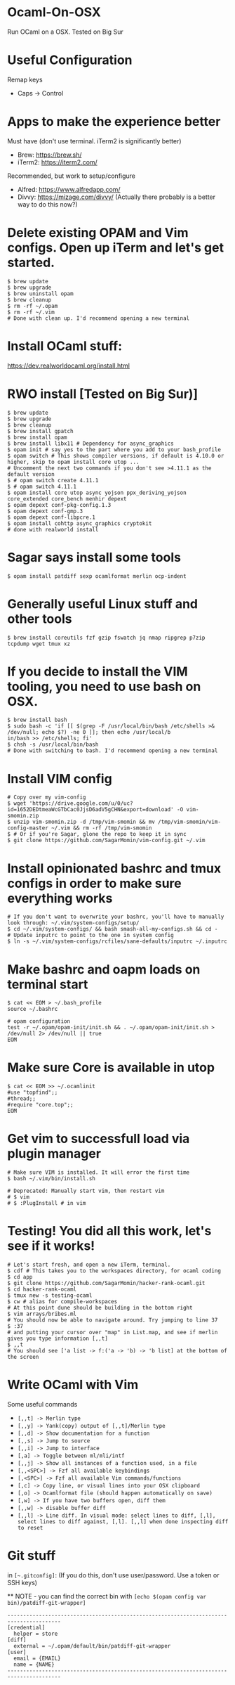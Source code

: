 # Ocaml-On-OSX
Run OCaml on a OSX. Tested on Big Sur

# Useful Configuration
Remap keys  
* Caps -> Control  

# Apps to make the experience better
Must have (don't use terminal. iTerm2 is significantly better)
* Brew: https://brew.sh/
* iTerm2: https://iterm2.com/

Recommended, but work to setup/configure
* Alfred: https://www.alfredapp.com/
* Divvy: https://mizage.com/divvy/ (Actually there probably is a better way to do this now?)

# Delete existing OPAM and Vim configs. Open up iTerm and let's get started.
~~~~
$ brew update
$ brew upgrade
$ brew uninstall opam
$ brew cleanup
$ rm -rf ~/.opam
$ rm -rf ~/.vim 
# Done with clean up. I'd recommend opening a new terminal
~~~~

# Install OCaml stuff:
https://dev.realworldocaml.org/install.html

# RWO install [Tested on Big Sur)]
~~~~
$ brew update
$ brew upgrade
$ brew cleanup
$ brew install gpatch 
$ brew install opam
$ brew install libx11 # Dependency for async_graphics
$ opam init # say yes to the part where you add to your bash_profile
$ opam switch # This shows compiler versions, if default is 4.10.0 or higher, skip to opam install core utop ...
# Uncomment the next two commands if you don't see >4.11.1 as the default version
$ # opam switch create 4.11.1
$ # opam switch 4.11.1
$ opam install core utop async yojson ppx_deriving_yojson core_extended core_bench menhir depext
$ opam depext conf-pkg-config.1.3
$ opam depext conf-gmp.3
$ opam depext conf-libpcre.1
$ opam install cohttp async_graphics cryptokit 
# done with realworld install
~~~~

# Sagar says install some tools
~~~~
$ opam install patdiff sexp ocamlformat merlin ocp-indent
~~~~

# Generally useful Linux stuff and other tools
~~~~
$ brew install coreutils fzf gzip fswatch jq nmap ripgrep p7zip tcpdump wget tmux xz
~~~~

# If you decide to install the VIM tooling, you need to use bash on OSX.
~~~~
$ brew install bash
$ sudo bash -c 'if [[ $(grep -F /usr/local/bin/bash /etc/shells >& /dev/null; echo $?) -ne 0 ]]; then echo /usr/local/b
in/bash >> /etc/shells; fi'
$ chsh -s /usr/local/bin/bash
# Done with switching to bash. I'd recommend opening a new terminal
~~~~

# Install VIM config
~~~~
# Copy over my vim-config 
$ wget 'https://drive.google.com/u/0/uc?id=1652DEDtmeaWcGTbCac0JjsD6adV5gCHN&export=download' -O vim-smomin.zip 
$ unzip vim-smomin.zip -d /tmp/vim-smomin && mv /tmp/vim-smomin/vim-config-master ~/.vim && rm -rf /tmp/vim-smomin
$ # Or if you're Sagar, glone the repo to keep it in sync
$ git clone https://github.com/SagarMomin/vim-config.git ~/.vim
~~~~

# Install opinionated bashrc and tmux configs in order to make sure everything works
~~~~
# If you don't want to overwrite your bashrc, you'll have to manually look through: ~/.vim/system-configs/setup/
$ cd ~/.vim/system-configs/ && bash smash-all-my-configs.sh && cd -
# Update inputrc to point to the one in system config
$ ln -s ~/.vim/system-configs/rcfiles/sane-defaults/inputrc ~/.inputrc
~~~~

# Make bashrc and oapm loads on terminal start
~~~~
$ cat << EOM > ~/.bash_profile
source ~/.bashrc

# opam configuration
test -r ~/.opam/opam-init/init.sh && . ~/.opam/opam-init/init.sh > /dev/null 2> /dev/null || true
EOM
~~~~

# Make sure Core is available in utop
~~~~
$ cat << EOM >> ~/.ocamlinit
#use "topfind";;
#thread;;
#require "core.top";;
EOM
~~~~

# Get vim to successfull load via plugin manager
~~~~
# Make sure VIM is installed. It will error the first time
$ bash ~/.vim/bin/install.sh

# Deprecated: Manually start vim, then restart vim
# $ vim
# $ :PlugInstall # in vim
~~~~

# Testing! You did all this work, let's see if it works!
~~~~
# Let's start fresh, and open a new iTerm, terminal.
$ cdf # This takes you to the workspaces directory, for ocaml coding
$ cd app
$ git clone https://github.com/SagarMomin/hacker-rank-ocaml.git
$ cd hacker-rank-ocaml
$ tmux new -s testing-ocaml
$ cw # alias for compile-workspaces
# At this point dune should be building in the bottom right
$ vim arrays/bribes.ml
# You should now be able to navigate around. Try jumping to line 37
$ :37
# and putting your cursor over "map" in List.map, and see if merlin gives you type information [,,t]
$ ,,t
# You should see ['a list -> f:('a -> 'b) -> 'b list] at the bottom of the screen
~~~~

# Write OCaml with Vim
Some useful commands
* ``[,,t] -> Merlin type``
* ``[,,y] -> Yank(copy) output of [,,t]/Merlin type``
* ``[,,d] -> Show documentation for a function``
* ``[,,s] -> Jump to source``
* ``[,,i] -> Jump to interface``
* ``[,a] -> Toggle between ml/mli/intf``
* ``[,,j] -> Show all instances of a function used, in a file``
* ``[,,<SPC>] -> Fzf all available keybindings``
* ``[,<SPC>] -> Fzf all available Vim commands/functions``
* ``[,c] -> Copy line, or visual lines into your OSX clipboard``
* ``[,o] -> Ocamlformat file (should happen automatically on save)``
* ``[,w] -> If you have two buffers open, diff them``
* ``[,,w] -> disable buffer diff``
* ``[,,l] -> Line diff. In visual mode: select lines to diff, [,l], select lines to diff against, [,l]. [,,l] when done inspecting diff to reset``
  
# Git stuff
in ``[~.gitconfig]``: (If you do this, don't use user/password. Use a token or SSH keys)

** NOTE - you can find the correct bin with ``[echo $(opam config var bin)/patdiff-git-wrapper]``
~~~~
---------------------------------------------------------------------------------------
[credential]
  helper = store
[diff]
  external = ~/.opam/default/bin/patdiff-git-wrapper
[user]
  email = {EMAIL}
  name = {NAME}
---------------------------------------------------------------------------------------
~~~~

